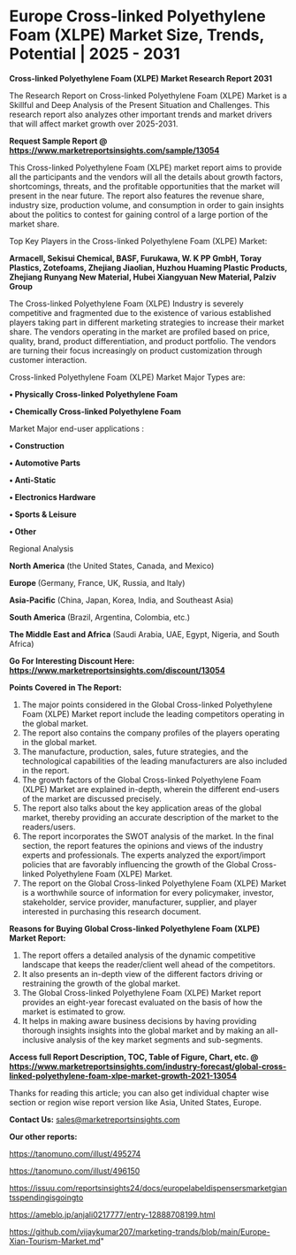 # Europe Cross-linked Polyethylene Foam (XLPE) Market Size, Trends, Potential | 2025 - 2031

<strong>Cross-linked Polyethylene Foam (XLPE) Market Research Report 2031</strong>

The Research Report on Cross-linked Polyethylene Foam (XLPE) Market is a Skillful and Deep Analysis of the Present Situation and Challenges. This research report also analyzes other important trends and market drivers that will affect market growth over 2025-2031.

<strong>Request Sample Report @ <a href=https://www.marketreportsinsights.com/sample/13054>https://www.marketreportsinsights.com/sample/13054</a></strong>

This Cross-linked Polyethylene Foam (XLPE) market report aims to provide all the participants and the vendors will all the details about growth factors, shortcomings, threats, and the profitable opportunities that the market will present in the near future. The report also features the revenue share, industry size, production volume, and consumption in order to gain insights about the politics to contest for gaining control of a large portion of the market share.

Top Key Players in the Cross-linked Polyethylene Foam (XLPE) Market:

<strong>Armacell, Sekisui Chemical, BASF, Furukawa, W. K PP GmbH, Toray Plastics, Zotefoams, Zhejiang Jiaolian, Huzhou Huaming Plastic Products, Zhejiang Runyang New Material, Hubei Xiangyuan New Material, Palziv Group</strong>

The Cross-linked Polyethylene Foam (XLPE) Industry is severely competitive and fragmented due to the existence of various established players taking part in different marketing strategies to increase their market share. The vendors operating in the market are profiled based on price, quality, brand, product differentiation, and product portfolio. The vendors are turning their focus increasingly on product customization through customer interaction.

Cross-linked Polyethylene Foam (XLPE) Market Major Types are:

<strong>• Physically Cross-linked Polyethylene Foam

• Chemically Cross-linked Polyethylene Foam</strong>

Market Major end-user applications :

<strong>• Construction

• Automotive Parts

• Anti-Static

• Electronics Hardware

• Sports & Leisure

• Other</strong>

Regional Analysis

</u><strong><b>North America</b></strong> (the United States, Canada, and Mexico)

<strong><b>Europe </b></strong>(Germany, France, UK, Russia, and Italy)

<strong><b>Asia-Pacific</b></strong> (China, Japan, Korea, India, and Southeast Asia)

<strong><b>South America</b></strong> (Brazil, Argentina, Colombia, etc.)

<strong><b>The Middle East and Africa</b></strong> (Saudi Arabia, UAE, Egypt, Nigeria, and South Africa)

<strong>Go For Interesting Discount Here: <a href=https://www.marketreportsinsights.com/discount/13054>https://www.marketreportsinsights.com/discount/13054</a></strong>

<strong>Points Covered in The Report:</strong>
<ol>
  <li>The major points considered in the Global Cross-linked Polyethylene Foam (XLPE) Market report include the leading competitors operating in the global market.</li>
  <li>The report also contains the company profiles of the players operating in the global market.</li>
  <li>The manufacture, production, sales, future strategies, and the technological capabilities of the leading manufacturers are also included in the report.</li>
  <li>The growth factors of the Global Cross-linked Polyethylene Foam (XLPE) Market are explained in-depth, wherein the different end-users of the market are discussed precisely.</li>
  <li>The report also talks about the key application areas of the global market, thereby providing an accurate description of the market to the readers/users.</li>
  <li>The report incorporates the SWOT analysis of the market. In the final section, the report features the opinions and views of the industry experts and professionals. The experts analyzed the export/import policies that are favorably influencing the growth of the Global Cross-linked Polyethylene Foam (XLPE) Market.</li>
  <li>The report on the Global Cross-linked Polyethylene Foam (XLPE) Market is a worthwhile source of information for every policymaker, investor, stakeholder, service provider, manufacturer, supplier, and player interested in purchasing this research document.</li>
</ol>
<strong>Reasons for Buying Global Cross-linked Polyethylene Foam (XLPE) Market Report:</strong>

<ol>
  <li>The report offers a detailed analysis of the dynamic competitive landscape that keeps the reader/client well ahead of the competitors.</li>
  <li>It also presents an in-depth view of the different factors driving or restraining the growth of the global market.</li>
  <li>The Global Cross-linked Polyethylene Foam (XLPE) Market report provides an eight-year forecast evaluated on the basis of how the market is estimated to grow.</li>
  <li>It helps in making aware business decisions by having providing thorough insights insights into the global market and by making an all-inclusive analysis of the key market segments and sub-segments.</li>
</ol>
<strong>Access full Report Description, TOC, Table of Figure, Chart, etc. @ <a href=https://www.marketreportsinsights.com/industry-forecast/global-cross-linked-polyethylene-foam-xlpe-market-growth-2021-13054>https://www.marketreportsinsights.com/industry-forecast/global-cross-linked-polyethylene-foam-xlpe-market-growth-2021-13054</a></strong>


Thanks for reading this article; you can also get individual chapter wise section or region wise report version like Asia, United States, Europe.

<strong>Contact Us:</strong>
sales@marketreportsinsights.com

<strong>Our other reports:</strong>

<a href=https://tanomuno.com/illust/495274>https://tanomuno.com/illust/495274</a>

<a href=https://tanomuno.com/illust/496150>https://tanomuno.com/illust/496150</a>

<a href=https://issuu.com/reportsinsights24/docs/europelabeldispensersmarketgiantsspendingisgoingto>https://issuu.com/reportsinsights24/docs/europelabeldispensersmarketgiantsspendingisgoingto</a>

<a href=https://ameblo.jp/anjali0217777/entry-12888708199.html>https://ameblo.jp/anjali0217777/entry-12888708199.html</a>

<a href=https://github.com/vijaykumar207/marketing-trands/blob/main/Europe-Xian-Tourism-Market.md>https://github.com/vijaykumar207/marketing-trands/blob/main/Europe-Xian-Tourism-Market.md</a>"
